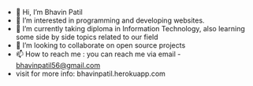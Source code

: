 - 👋 Hi, I’m Bhavin Patil
- 👀 I’m interested in programming and developing websites.
- 🌱 I’m currently taking diploma in Information Technology, also learning some side by side topics related to our field 
- 💞️ I’m looking to collaborate on open source projects 
- 📫 How to reach me : you can reach me via email - bhavinpatil56@gmail.com
- visit for more info: bhavinpatil.herokuapp.com

<!---
BHT-TK-001/BHT-TK-001 is a ✨ special ✨ repository because its `README.md` (this file) appears on your GitHub profile.
You can click the Preview link to take a look at your changes.
--->
